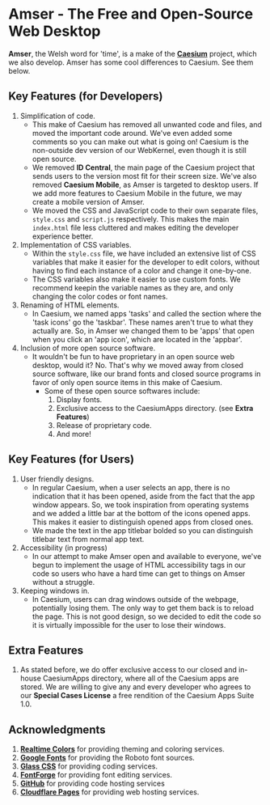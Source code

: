 # Amser - The Free and Open-Source Web Desktop
**Amser**, the Welsh word for 'time', is a make of the **[Caesium](https://github.com/BarclaySoftware/caesium)** project, which we also develop. Amser has some cool differences to Caesium. See them below.

## Key Features (for Developers)
1. Simplification of code.
    - This make of Caesium has removed all unwanted code and files, and moved the important code around. We've even added some comments so you can make out what is going on! Caesium is the non-outside dev version of our WebKernel, even though it is still open source.
    - We removed **ID Central**, the main page of the Caesium project that sends users to the version most fit for their screen size. We've also removed **Caesium Mobile**, as Amser is targeted to desktop users. If we add more features to Caesium Mobile in the future, we may create a mobile version of Amser.
    - We moved the CSS and JavaScript code to their own separate files, `style.css` and `script.js` respectively. This makes the main `index.html` file less cluttered and makes editing the developer experience better.
2. Implementation of CSS variables.
    - Within the `style.css` file, we have included an extensive list of CSS variables that make it easier for the developer to edit colors, without having to find each instance of a color and change it one-by-one.
    - The CSS variables also make it easier to use custom fonts. We recommend keepin the variable names as they are, and only changing the color codes or font names.
3. Renaming of HTML elements.
    - In Caesium, we named apps 'tasks' and called the section where the 'task icons' go the 'taskbar'. These names aren't true to what they actually are. So, in Amser we changed them to be 'apps' that open when you click an 'app icon', which are located in the 'appbar'.
4. Inclusion of more open source software.
    - It wouldn't be fun to have proprietary in an open source web desktop, would it? No. That's why we moved away from closed source software, like our brand fonts and closed source programs in favor of only open source items in this make of Caesium.
        - Some of these open source softwares include:
            1. Display fonts.
            2. Exclusive access to the CaesiumApps directory. (see **Extra Features**)
            3. Release of proprietary code.
            4. And more!

## Key Features (for Users)
1. User friendly designs.
    - In regular Caesium, when a user selects an app, there is no indication that it has been opened, aside from the fact that the app window appears. So, we took inspiration from operating systems and we added a little bar at the bottom of the icons opened apps. This makes it easier to distinguish opened apps from closed ones.
    - We made the text in the app titlebar bolded so you can distinguish titlebar text from normal app text.
2. Accessibility (in progress)
    - In our attempt to make Amser open and available to everyone, we've begun to implement the usage of HTML accessibility tags in our code so users who have a hard time can get to things on Amser without a struggle.
3. Keeping windows in.
    - In Caesium, users can drag windows outside of the webpage, potentially losing them. The only way to get them back is to reload the page. This is not good design, so we decided to edit the code so it is virtually impossible for the user to lose their windows.

## Extra Features
1. As stated before, we do offer exclusive access to our closed and in-house CaesiumApps directory, where all of the Caesium apps are stored. We are willing to give any and every developer who agrees to our **Special Cases License** a free rendition of the Caesium Apps Suite 1.0.

## Acknowledgments
1. **[Realtime Colors](https://www.realtimecolors.com/)** for providing theming and coloring services.
2. **[Google Fonts](https://fonts.google.com/)** for providing the Roboto font sources.
3. **[Glass CSS](https://www.css.glass/)** for providing coding services.
4. **[FontForge](https://www.fontforge.org/)** for providing font editing services.
5. **[GitHub](https://www.github.com/)** for providing code hosting services
6. **[Cloudflare Pages](https://pages.cloudflare.com/)** for providing web hosting services.